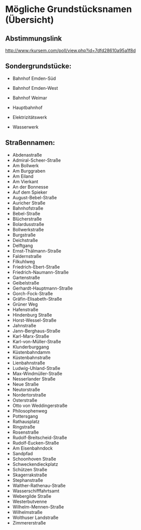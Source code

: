 Mögliche Grundstücksnamen (Übersicht)
=====================================

Abstimmungslink
---------------
http://www.rkursem.com/poll/view.php?id=7dfd28610a95a1f8d

Sondergrundstücke:
------------------
* Bahnhof Emden-Süd
* Bahnhof Emden-West
* Bahnhof Weimar
* Hauptbahnhof

* Elektrizitätswerk
* Wasserwerk

Straßennamen:
-------------
* Abdenastraße
* Admiral-Scheer-Straße
* Am Bollwerk
* Am Burggraben
* Am Eiland
* Am Vierkant
* An der Bonnesse
* Auf dem Spieker
* August-Bebel-Straße
* Auricher Straße
* Bahnhofstraße
* Bebel-Straße
* Blücherstraße
* Bolardusstraße
* Bollwerkstraße
* Burgstraße
* Deichstraße
* Delftgang
* Ernst-Thälmann-Straße
* Faldernstraße
* Filkuhlweg
* Friedrich-Ebert-Straße
* Friedrich-Naumann-Straße
* Gartenstraße
* Geibelstraße
* Gerhardt-Hauptmann-Straße
* Gorch-Fock-Straße
* Gräfin-Elisabeth-Straße
* Grüner Weg
* Hafenstraße
* Hindenburg Straße
* Horst-Wessel-Straße
* Jahnstraße
* Jann-Berghaus-Straße
* Karl-Marx-Straße
* Karl-von-Müller-Straße
* Klunderburggang
* Küstenbahndamm
* Küstenbahnstraße
* Lienbahnstraße
* Ludwig-Uhland-Straße
* Max-Windmüller-Straße
* Nesserlander Straße
* Neue Straße
* Neutorstraße
* Nordertorstraße
* Osterstraße
* Otto von Weddingerstraße
* Philosophenweg
* Pottersgang
* Rathausplatz
* Ringstraße
* Rosenstraße
* Rudolf-Breitscheid-Straße
* Rudolf-Eucken-Straße
* Am Eisenbahndock
* Sandpfad
* Schoonhoven Straße
* Schweckendieckplatz
* Schützen Straße
* Skagerrakstraße
* Stephanstraße
* Walther-Rathenau-Straße
* Wasserschifffahrtsamt
* Webergilde Straße
* Westerbutvenne
* Wilhelm-Mennen-Straße
* Wilhelmstraße
* Wolthuser Landstraße
* Zimmererstraße